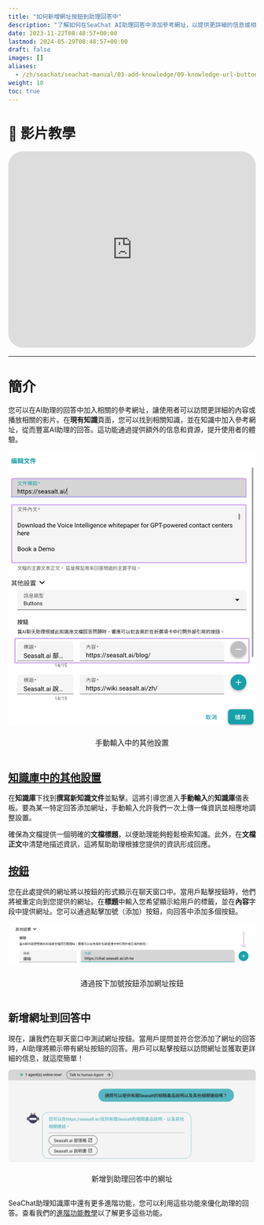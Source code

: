 ```yaml
---
title: "如何新增網址按鈕到助理回答中"
description: "了解如何在SeaChat AI助理回答中添加參考網址，以提供更詳細的信息或相關影片給使用者。此指南將引導您在‘現有知識’頁面中添加網址，從而豐富AI助理的互動。內含YouTube視頻教學，詳細展示過程，確保您能輕鬆理解並實施這些功能。通過添加網址，您的AI助理將能提供更全面的客戶支援，提升用戶體驗。"
date: 2023-11-22T08:48:57+00:00
lastmod: 2024-05-29T08:48:57+00:00
draft: false
images: []
aliases:
  - /zh/seachat/seachat-manual/03-add-knowledge/09-knowledge-url-button/01-add-webpage-link-in-answers/
weight: 10
toc: true
---
```


# :movie_camera: 影片教學

<iframe width="100%" height="400" src="https://www.youtube.com/embed/?listType=playlist&list=PL8K7_LTqly449uOg_uBWOPfFyL1fJRjkE&index=12" title="YouTube video player" frameborder="0" allow="accelerometer; autoplay; clipboard-write; encrypted-media; gyroscope; picture-in-picture" allowfullscreen style="border-radius: 30px;"></iframe>

---
# 簡介

您可以在AI助理的回答中加入相關的參考網址，讓使用者可以訪問更詳細的內容或播放相關的影片。在**現有知識**頁面，您可以找到相關知識，並在知識中加入參考網址，從而豐富AI助理的回答。這功能通過提供額外的信息和資源，提升使用者的體驗。

<div id="additional-setting-ui" style="display: flex; flex-direction: column; align-items: center;">
<div style="width: 100%; text-align: center; display: flex; flex-direction: column; align-items: center; justify-item: center">
    <a href="/images/seachat/zh/knowledge-advanced-features/url-button/new-kb-ui.png" target="_blank">
    <img width="100%" style="border-radius: 0.4rem; cursor: zoom-in;" src="/images/seachat/zh/knowledge-advanced-features/url-button/new-kb-ui.png" alt="image showcasing how to write an agent description">
    </a>
</div>
    <p style="margin-top: 20px; font-size: 15px">手動輸入中的其他設置</p>
</div>

## [知識庫中的其他設置](#additional-setting-ui)

在**知識庫**下找到**撰寫新知識文件**並點擊。這將引導您進入**手動輸入**的**知識庫**儀表板。要為某一特定回答添加網址，手動輸入允許我們一次上傳一條資訊並相應地調整設置。

確保為文檔提供一個明確的**文檔標題**，以便助理能夠輕鬆檢索知識。此外，在**文檔正文**中清楚地描述資訊，這將幫助助理根據您提供的資訊形成回應。

## [按鈕](#additional-setting-ui)

您在此處提供的網址將以按鈕的形式顯示在聊天窗口中。當用戶點擊按鈕時，他們將被重定向到您提供的網址。在**標題**中輸入您希望顯示給用戶的標籤，並在**內容**字段中提供網址。您可以通過點擊加號（添加）按鈕，向回答中添加多個按鈕。

<div id="additional-setting-ui" style="display: flex; flex-direction: column; align-items: center;">
<div style="width: 100%; text-align: center; display: flex; flex-direction: column; align-items: center; justify-item: center">
    <a href="/images/seachat/zh/knowledge-advanced-features/url-button/add-more-url.png" target="_blank">
    <img width="100%" style="border-radius: 0.4rem; cursor: zoom-in;" src="/images/seachat/zh/knowledge-advanced-features/url-button/add-more-url.png" alt="image showcasing how to write an agent description">
    </a>
</div>
    <p style="margin-top: 20px; font-size: 15px">通過按下加號按鈕添加網址按鈕</p>
</div>

## 新增網址到回答中

現在，讓我們在聊天窗口中測試網址按鈕。當用戶提問並符合您添加了網址的回答時，AI助理將顯示帶有網址按鈕的回答。用戶可以點擊按鈕以訪問網址並獲取更詳細的信息，就這麼簡單！

<div id="additional-setting-ui" style="display: flex; flex-direction: column; align-items: center;">
<div style="width: 100%; text-align: center; display: flex; flex-direction: column; align-items: center; justify-item: center">
    <a href="/images/seachat/zh/knowledge-advanced-features/url-button/url-to-answer.png" target="_blank">
    <img width="100%" style="border-radius: 0.4rem; cursor: zoom-in;" src="/images/seachat/zh/knowledge-advanced-features/url-button/url-to-answer.png" alt="image showcasing how to write an agent description">
    </a>
</div>
    <p style="margin-top: 20px; font-size: 15px">新增到助理回答中的網址</p>
</div>


SeaChat助理知識庫中還有更多進階功能，您可以利用這些功能來優化助理的回答。查看我們的[進階功能教學](/zh/seachat/seachat-manual/03-add-knowledge/09-advanced-features/)以了解更多這些功能。
